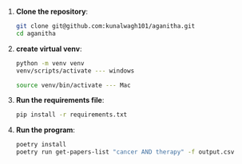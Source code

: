 1. **Clone the repository**:
   ```bash
   git clone git@github.com:kunalwagh101/aganitha.git
   cd aganitha

2. **create virtual venv**:
   ```bash
   python -m venv venv
   venv/scripts/activate --- windows

   source venv/bin/activate --- Mac


3. **Run the requirements file**:
   ```bash
   pip install -r requirements.txt


3. **Run the program**:
   ```bash
   poetry install
   poetry run get-papers-list "cancer AND therapy" -f output.csv